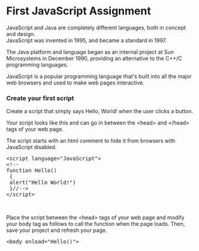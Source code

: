 # First JavaScript Assignment
<p><span>JavaScript and Java are completely different languages, both in concept and design.</span><br /><span>JavaScript was invented in 1995, and became a standard in 1997.</span></p>
<p>The Java platform and language began as an internal project at Sun Microsystems in December 1990, providing an alternative to the C++/C programming languages.</p>
<p>JavaScript is a popular programming language that's built into all the major web browsers and used to make web pages interactive.</p>
<h3>Create your first script</h3>
<p>Create a script that simply says Hello, World! when the user clicks a button.</p>
<p>Your script looks like this and can go in between the &lt;head&gt; and &lt;/head&gt; tags of your web page.</p>
<p>The script starts with an html comment to hide it from browsers with JavaScript disabled.</p>
<pre>&lt;script language="JavaScript"&gt;<br />&lt;!--
function Hello()<br /> {<br /> alert("Hello World!")<br /> }//--&gt;<br />&lt;/script&gt;</pre>
<p>&nbsp;</p>
<p>Place the script between the &lt;head&gt; tags of your web page and modify your body tag as follows to call the function when the page loads. Then, save your project and refresh your page.</p>
<pre>&lt;body onload="<span>Hello</span>()"&gt;</pre>
<p>&nbsp;</p>
<p>&nbsp;</p>
